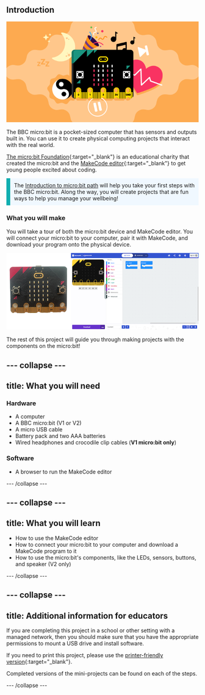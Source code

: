 ## Introduction

![Illustration of the BBC micro:bit, surrounded by icons representing the different projects in the micro:bit pathway.](images/microbit-pathway-banner.png)

The BBC micro:bit is a pocket-sized computer that has sensors and outputs built in. You can use it to create physical computing projects that interact with the real world.

[The micro:bit Foundation](https://microbit.org/){:target="_blank"} is an educational charity that created the micro:bit and the [MakeCode editor](https://makecode.microbit.org/#){:target="_blank"} to get young people excited about coding.

<div>
<p style="border-left: solid; border-width:10px; border-color: #0faeb0; background-color: aliceblue; padding: 10px;">
 The <span style="color: #0faeb0"><a href="https://projects.raspberrypi.org/en/pathways/microbit-intro">Introduction to micro:bit path</a></span> will help you take your first steps with the BBC micro:bit. Along the way, you will create projects that are fun ways to help you manage your wellbeing!
</p>
</div>

### What you will make

You will take a tour of both the micro:bit device and MakeCode editor. You will connect your micro:bit to your computer, pair it with MakeCode, and download your program onto the physical device. 

![Image of a micro:bit side by side with the MakeCode editor.](images/microbit-makecode.png)

The rest of this project will guide you through making projects with the components on the micro:bit!

--- collapse ---
---
title: What you will need
---
### Hardware

+ A computer
+ A BBC micro:bit (V1 or V2)
+ A micro USB cable
+ Battery pack and two AAA batteries
+ Wired headphones and crocodile clip cables (**V1 micro:bit only**)

### Software

+ A browser to run the MakeCode editor

--- /collapse ---

--- collapse ---
---
title: What you will learn
---

+ How to use the MakeCode editor
+ How to connect your micro:bit to your computer and download a MakeCode program to it
+ How to use the micro:bit's components, like the LEDs, sensors, buttons, and speaker (V2 only)

--- /collapse ---

--- collapse ---
---
title: Additional information for educators
---

If you are completing this project in a school or other setting with a managed network, then you should make sure that you have the appropriate permissions to mount a USB drive and install software.

If you need to print this project, please use the [printer-friendly version](https://projects.raspberrypi.org/en/projects/getting-started-guide-microbit/print){:target="_blank"}.

Completed versions of the mini-projects can be found on each of the steps.

--- /collapse ---

